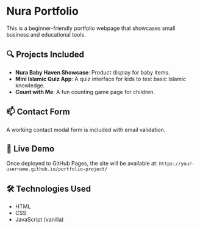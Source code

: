 # Nura Portfolio

This is a beginner-friendly portfolio webpage that showcases small business and educational tools.

## 🔍 Projects Included

- **Nura Baby Haven Showcase**: Product display for baby items.
- **Mini Islamic Quiz App**: A quiz interface for kids to test basic Islamic knowledge.
- **Count with Me**: A fun counting game page for children.

## 📫 Contact Form

A working contact modal form is included with email validation.

## 🚀 Live Demo

Once deployed to GitHub Pages, the site will be available at:
`https://your-username.github.io/portfolio-project/`

## 🛠 Technologies Used

- HTML
- CSS
- JavaScript (vanilla)